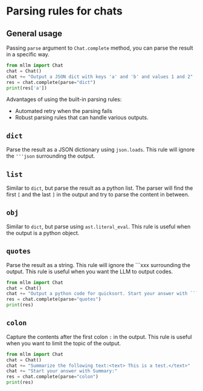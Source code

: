 

# Parsing rules for chats

## General usage

Passing `parse` argument to `Chat.complete` method, you can parse the result in a specific way.  
```python
from mllm import Chat
chat = Chat()
chat += "Output a JSON dict with keys 'a' and 'b' and values 1 and 2"
res = chat.complete(parse="dict")
print(res['a'])
```
Advantages of using the built-in parsing rules:

- Automated retry when the parsing fails
- Robust parsing rules that can handle various outputs.

## `dict`

Parse the result as a JSON dictionary using `json.loads`. This rule will ignore the `'''json` surrounding the output.

## `list`

Similar to `dict`, but parse the result as a python list. The parser will find the first `[` and the last `]` in the output and try to parse the content in between.

## `obj`

Similar to `dict`, but parse using `ast.literal_eval`. This rule is useful when the output is a python object.


## `quotes`

Parse the result as a string. This rule will ignore the ```xxx surrounding the output.
This rule is useful when you want the LLM to output codes.

```python
from mllm import Chat
chat = Chat()
chat += "Output a python code for quicksort. Start your answer with ```python"
res = chat.complete(parse="quotes")
print(res)
```


## `colon`

Capture the contents after the first colon `:` in the output. This rule is useful when you want to limit the topic of the output.

```python
from mllm import Chat
chat = Chat()
chat += "Summarize the following text:<text> This is a test.</text>"
chat += "Start your answer with Summary:"
res = chat.complete(parse="colon")
print(res)
```